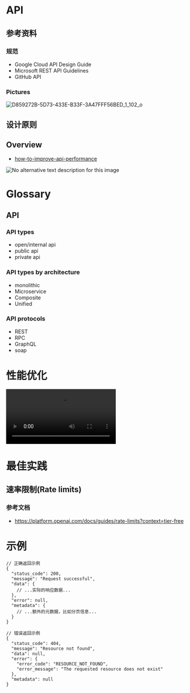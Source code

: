 # API

## 参考资料

### 规范

- Google Cloud API Design Guide
- Microsoft REST API Guidelines
- GitHub API 

### Pictures

![D859272B-5D73-433E-B33F-3A47FFF56BED_1_102_o](https://wwfyde.oss-cn-hangzhou.aliyuncs.com/images/202403181012708.jpeg)

## 设计原则



## Overview

- [how-to-improve-api-performance](https://blog.bytebytego.com/p/ep64-how-to-improve-api-performance#§how-to-improve-api-performance)



![No alternative text description for this image](https://wwfyde.oss-cn-hangzhou.aliyuncs.com/images/202312241525349.jpeg)



# Glossary

## API 

### API types

- open/internal api
- public api
- private api



### API types by architecture

- monolithic
- Microservice
- Composite 
- Unified 

### API protocols

- REST
- RPC
- GraphQL
- soap



# 性能优化

<video src="https://video.twimg.com/tweet_video/GCDAdBmbwAAuKXN.mp4"></video>



# 最佳实践



## 速率限制(Rate limits)

### 参考文档

- https://platform.openai.com/docs/guides/rate-limits?context=tier-free



# 示例

```jsonc
// 正确返回示例
{
  "status_code": 200,
  "message": "Request successful",
  "data": {
    // ...实际的响应数据...
  },
  "error": null,
  "metadata": {
    // ...额外的元数据，比如分页信息...
  }
}
```



```shell
// 错误返回示例
{
  "status_code": 404,
  "message": "Resource not found",
  "data": null,
  "error": {
    "error_code": "RESOURCE_NOT_FOUND",
    "error_message": "The requested resource does not exist"
  },
  "metadata": null
}

```

